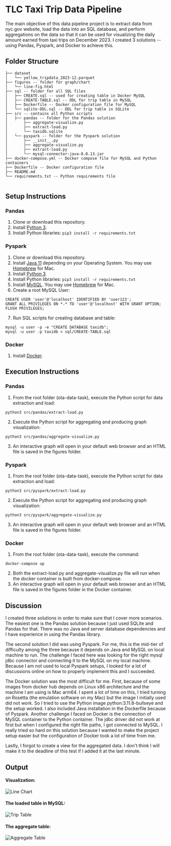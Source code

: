 # TLC Taxi Trip Data Pipeline
The main objective of this data pipeline project is to extract data from nyc.gov website, load the data into an SQL database, and perform aggregations on the data so that it can be used for visualizing the daily amount earned from taxi trips on December 2023. I created 3 solutions -- using Pandas, Pyspark, and Docker to achieve this.

## Folder Structure
```
├── dataset
│   └── yellow_tripdata_2023-12.parquet
├── figures -- folder for graph/chart
│   └── line-fig.html
├── sql -- folder for all SQL files
│   ├── CREATE.sql -- used for creating table in Docker MySQL
│   ├── CREATE-TABLE.sql -- DDL for trip table in MySQL
│   ├── Dockerfile -- Docker configuration file for MySQL
│   └── sqlite-DDL.sql -- DDL for trip table in SQLite
├── src -- contains all Python scripts
│   ├── pandas -- folder for the Pandas solution
│       ├── aggregate-visualize.py
│       ├── extract-load.py
│       └── taxidb.sqlite
│   └── pyspark -- folder for the Pyspark solution
│       ├── __init__.py
│       ├── aggregate-visualize.py
│       ├── extract-load.py
│       └── mysql-connector-java-8.0.13.jar
├── docker-compose.yml -- Docker compose file for MySQL and Python containers
├── Dockerfile -- Docker configuration file 
├── README.md
└── requirements.txt -- Python requirements file
    

```

## Setup Instructions
### Pandas
1. Clone or download this repository.
2. Install [Python 3](https://www.python.org/downloads/).
3. Install Python libraries:
`pip3 install -r requirements.txt`

### Pyspark
1. Clone or download this repository.
2. Install [Java 11](https://www.oracle.com/ph/java/technologies/javase/jdk11-archive-downloads.html) depending on your Operating System. You may use [Homebrew](https://formulae.brew.sh/formula/openjdk@11) for Mac.
3. Install [Python 3](https://www.python.org/downloads/).
4. Install Python libraries:
`pip3 install -r requirements.txt`
5. Install [MySQL](https://dev.mysql.com/downloads/installer/). You may use [Homebrew](https://formulae.brew.sh/formula/mysql) for Mac.
6. Create a root MySQL User:
```
CREATE USER 'user'@'localhost' IDENTIFIED BY 'user123'; 
GRANT ALL PRIVILEGES ON *.* TO 'user'@'localhost' WITH GRANT OPTION;
FLUSH PRIVILEGES;
```

7. Run SQL scripts for creating database and table:
```
mysql -u user -p -e "CREATE DATABASE taxidb";
mysql -u user -p taxidb < sql/CREATE-TABLE.sql
```

### Docker
1. Install [Docker](https://www.docker.com/products/docker-desktop/).


## Execution Instructions
### Pandas
1. From the root folder (ota-data-task), execute the Python script for data extraction and load:
```
python3 src/pandas/extract-load.py
```
2. Execute the Python script for aggregating and producing graph visualization:
```
python3 src/pandas/aggregate-visualize.py
```
3. An interactive graph will open in your default web browser and an HTML file is saved in the figures folder.


### Pyspark
1. From the root folder (ota-data-task), execute the Python script for data extraction and load:
```
python3 src/pyspark/extract-load.py
```
2. Execute the Python script for aggregating and producing graph visualization:
```
python3 src/pyspark/aggregate-visualize.py
```
3. An interactive graph will open in your default web browser and an HTML file is saved in the figures folder.


### Docker
1. From the root folder (ota-data-task), execute the command:
```
docker-compose up
```
2. Both the extract-load.py and aggregate-visualize.py file will run when the docker container is built from docker-compose. 
3. An interactive graph will open in your default web browser and an HTML file is saved in the figures folder in the Docker container.


## Discussion
I created three solutions in order to make sure that I cover more scenarios. The easiest one is the Pandas solution because I just used SQLite and Pandas for that. There was no Java and server database dependencies and I have experience in using the Pandas library.

The second solution I did was using Pyspark. For me, this is the mid-tier of difficulty among the three because it depends on Java and MySQL on local machine to run. The challenge I faced here was looking for the right mysql jdbc connector and connecting it to the MySQL on my local machine. Because I am not used to local Pyspark setups, I looked for a lot of discussions online on how to properly implement this and I succeeded.

The Docker solution was the most difficult for me. First, because of some images from docker hub depends on Linux x86 architecture and the machine I am using is Mac arm64. I spent a lot of time on this, I tried turning on Rosetta (the emulation software on my Mac) but the image I initially used did not work. So I tried to use the Python image python:3.11.8-bullseye and the setup worked. I also included Java installation in the Dockerfile because of Pyspark. Another challenge I faced on Docker is the connection of MySQL container to the Python container. The jdbc driver did not work at first but when I configured the right file paths, I got connected to MySQL. I really tried so hard on this solution because I wanted to make the project setup easier but the configuration of Docker took a lot of time from me.

Lastly, I forgot to create a view for the aggregated data. I don't think I will make it to the deadline of this test if I added it at the last minute.

## Output
#### Visualization:
![Line Chart](https://raw.githubusercontent.com/cmagarap/ota-data-task/main/figures/Screenshot.png)

#### The loaded table in MySQL:
![Trip Table](https://raw.githubusercontent.com/cmagarap/ota-data-task/main/figures/Screenshot-table.png)


#### The aggregate table:
![Aggregate Table](https://raw.githubusercontent.com/cmagarap/ota-data-task/main/figures/Screenshot-agg.png)